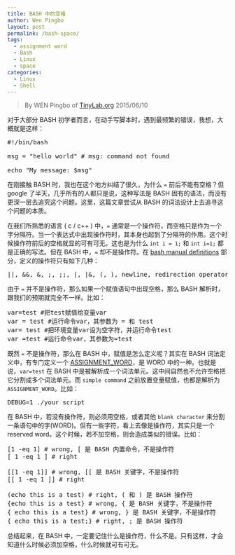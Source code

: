 ```yaml
---
title: BASH 中的空格
author: Wen Pingbo
layout: post
permalink: /bash-space/
tags:
  - assignment word
  - Bash
  - Linux
  - space
categories:
  - Linux
  - Shell
---
```


> By WEN Pingbo of [TinyLab.org][1]
> 2015/06/10

对于大部分 BASH 初学者而言，在动手写脚本时，遇到最频繁的错误，我想，大概就是这样：

<pre>#!/bin/bash

msg = "hello world" # msg: command not found

echo "My message: $msg"
</pre>

在刚接触 BASH 时，我也在这个地方纠结了很久，为什么 `=` 前后不能有空格？但 google 了半天，几乎所有的人都只是说，这种写法是 BASH 固有的语法，而没有更深一层去追究这个问题。这里，这篇文章尝试从 BASH 的词法设计上去追寻这个问题的本质。

<!-- more -->

在我们所熟悉的语言 ( c / c++ ) 中，`=` 通常是一个操作符，而空格只是作为一个字分隔符。当一个表达式中出现操作符时，其本身也起到了分隔符的作用。这个时候操作符前后的空格就显的可有可无。这也是为什么 `int i = 1;` 和 `int i=1;` 都是正确的写法。但在 BASH 中，`=` 却不是操作符。在 [bash manual definitions][2] 部分，定义的操作符只有如下几种：

<pre>||, &#038;&#038;, &#038;, ;, ;;, |, |&#038;, (, ), newline, redirection operator
</pre>

由于 `=` 并不是操作符，那么如果一个赋值语句中出现空格，那么 BASH 解析时，跟我们的预期就完全不一样。比如：

<pre>var=test #把test赋值给变量var
var = test #运行命令var，其参数为 = 和 test
var= test #把环境变量var设为空字符，并运行命令test
var =test #运行命令var，其参数为=test
</pre>

既然 `=` 不是操作符，那么在 BASH 中，赋值是怎么定义呢？其实在 BASH 词法定义中，有专门定义一个 [ASSIGNMENT_WORD][3]，是 WORD 中的一种。也就是说，`var=test` 在 BASH 中是被解析成一个词法单元。这中间自然也不允许空格把它分割成多个词法单元。而 `simple command` 之前放置变量赋值，也都是解析为 `ASSIGNMENT_WORD`。比如：

<pre>DEBUG=1 ./your_script
</pre>

在 BASH 中，若没有操作符，则必须用空格，或者其他 `blank character` 来分割一条语句中的字(WORD)。但有一些字符，看上去像是操作符，其实只是一个 reserved word。这个时候，若不加空格，则会造成类似的错误。比如：

<pre>[1 -eq 1] # wrong, [ 是 BASH 内置命令，不是操作符
[ 1 -eq 1 ] # right

[[1 -eq 1]] # wrong, [[ 是 BASH 关键字，不是操作符
[[ 1 -eq 1 ]] # right

(echo this is a test) # right, ( 和 ) 是 BASH 操作符
{echo this is a test} # wrong, { 是 BASH 关键字，不是操作符
{ echo this is a test} # wrong, } 是 BASH 关键字，不是操作符
{ echo this is a test;} # right, ; 是 BASH 操作符
</pre>

总结起来，在 BASH 中，一定要记住什么是操作符，什么不是。只有这样，才会知道什么时候必须加空格，什么时候就可有可无。





 [1]: http://tinylab.org
 [2]: http://www.gnu.org/software/bash/manual/bashref.html#Definitions
 [3]: http://code.metager.de/source/xref/gnu/bash/parse.y#348
